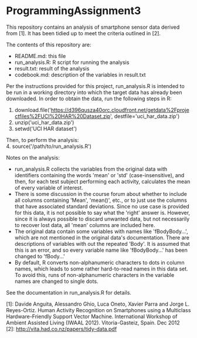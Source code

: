 # ProgrammingAssignment3

This repository contains an analysis of smartphone sensor data derived from [1]. It has been tidied up to meet the criteria outlined in [2].

The contents of this repository are:  
* README.md: this file  
* run_analysis.R: R script for running the analysis  
* result.txt: result of the analysis  
* codebook.md: description of the variables in result.txt  

Per the instructions provided for this project, run_analysis.R is intended to be run in a working directory into which the target data has already been downloaded. In order to obtain the data, run the following steps in R:  
1. download.file('https://d396qusza40orc.cloudfront.net/getdata%2Fprojectfiles%2FUCI%20HAR%20Dataset.zip', destfile='uci_har_data.zip')  
2. unzip('uci_har_data.zip')  
3. setwd('UCI HAR dataset')  

Then, to perform the analysis:  
4. source('/path/to/run_analysis.R')  

Notes on the analysis:
* run_analysis.R collects the variables from the original data with identifiers containing the words 'mean' or 'std' (case-insensitive), and then, for each test subject performing each activity, calculates the mean of every variable of interest.  
* There is some discussion in the course forum about whether to include all columns containing 'Mean', 'mean()', etc., or to just use the columns that have associated standard deviations. Since no use case is provided for this data, it is not possible to say what the 'right' answer is. However, since it is always possible to discard unwanted data, but not necessarily to recover lost data, all 'mean' columns are included here.  
* The original data contain some variables with names like 'fBodyBody...', which are not mentioned in the original data's documentation. There are descriptions of variables with out the repeated 'Body'. It is assumed that this is an error, and so every variable name like 'fBodyBody...' has been changed to 'fBody...'  
* By default, R converts non-alphanumeric characters to dots in column names, which leads to some rather hard-to-read names in this data set. To avoid this, runs of non-alphanumeric characters in the variable names are changed to single dots.  

See the documentation in run_analysis.R for details.

[1]: Davide Anguita, Alessandro Ghio, Luca Oneto, Xavier Parra and Jorge L. Reyes-Ortiz. Human Activity Recognition on Smartphones using a Multiclass Hardware-Friendly Support Vector Machine. International Workshop of Ambient Assisted Living (IWAAL 2012). Vitoria-Gasteiz, Spain. Dec 2012  
[2]: http://vita.had.co.nz/papers/tidy-data.pdf

